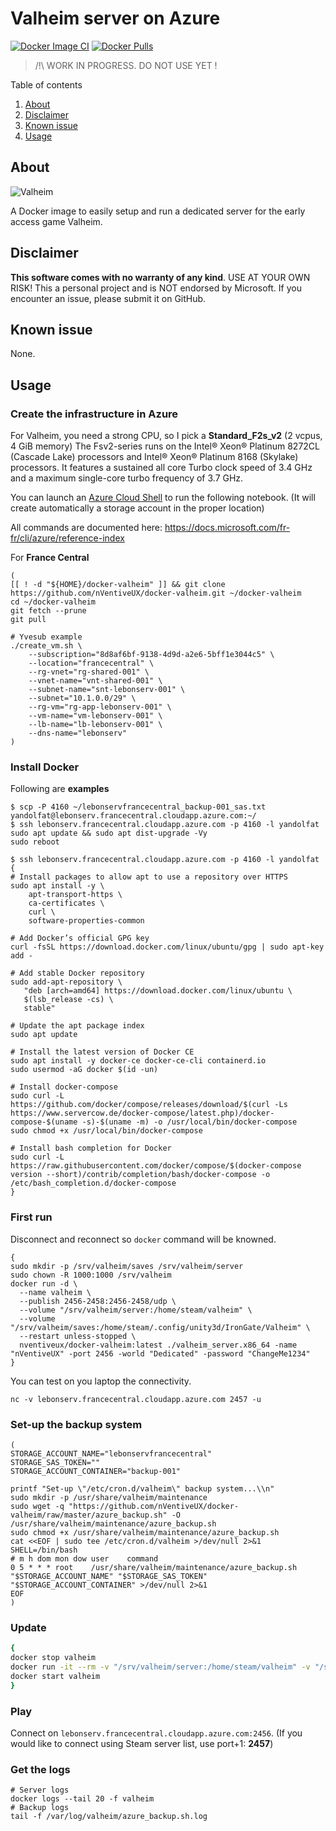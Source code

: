 # Valheim server on Azure
[![Docker Image CI](https://github.com/nVentiveUX/docker-valheim/workflows/Docker%20Image%20CI/badge.svg)](https://hub.docker.com/repository/docker/nventiveux/docker-valheim) [![Docker Pulls](https://img.shields.io/docker/pulls/nventiveux/docker-valheim)](https://hub.docker.com/r/nventiveux/docker-valheim)

> /!\ WORK IN PROGRESS. DO NOT USE YET !

Table of contents

  1. [About](#about)
  2. [Disclaimer](#disclaimer)
  3. [Known issue](#known-issue)
  4. [Usage](#usage)

## About

![Valheim](https://cdn.cloudflare.steamstatic.com/steamcommunity/public/images/apps/896660/233d73a1c963515ee4a9b59507bc093d85a4e2dc.jpg "Valheim")

A Docker image to easily setup and run a dedicated server for the early access game Valheim.

## Disclaimer

**This software comes with no warranty of any kind**. USE AT YOUR OWN RISK! This a personal project and is NOT endorsed by Microsoft. If you encounter an issue, please submit it on GitHub.

## Known issue

None.

## Usage

### Create the infrastructure in Azure

For Valheim, you need a strong CPU, so I pick a **Standard_F2s_v2** (2 vcpus, 4 GiB memory)
The Fsv2-series runs on the Intel® Xeon® Platinum 8272CL (Cascade Lake) processors and Intel® Xeon® Platinum 8168 (Skylake) processors.
It features a sustained all core Turbo clock speed of 3.4 GHz and a maximum single-core turbo frequency of 3.7 GHz.

You can launch an [Azure Cloud Shell](https://shell.azure.com/) to run the following notebook. (It will create automatically a storage account in the proper location)

All commands are documented here: https://docs.microsoft.com/fr-fr/cli/azure/reference-index

For **France Central**

```shell
(
[[ ! -d "${HOME}/docker-valheim" ]] && git clone https://github.com/nVentiveUX/docker-valheim.git ~/docker-valheim
cd ~/docker-valheim
git fetch --prune
git pull

# Yvesub example
./create_vm.sh \
    --subscription="8d8af6bf-9138-4d9d-a2e6-5bff1e3044c5" \
    --location="francecentral" \
    --rg-vnet="rg-shared-001" \
    --vnet-name="vnt-shared-001" \
    --subnet-name="snt-lebonserv-001" \
    --subnet="10.1.0.0/29" \
    --rg-vm="rg-app-lebonserv-001" \
    --vm-name="vm-lebonserv-001" \
    --lb-name="lb-lebonserv-001" \
    --dns-name="lebonserv"
)
```

### Install Docker

Following are **examples**

```shell
$ scp -P 4160 ~/lebonservfrancecentral_backup-001_sas.txt yandolfat@lebonserv.francecentral.cloudapp.azure.com:~/
$ ssh lebonserv.francecentral.cloudapp.azure.com -p 4160 -l yandolfat
sudo apt update && sudo apt dist-upgrade -Vy
sudo reboot

$ ssh lebonserv.francecentral.cloudapp.azure.com -p 4160 -l yandolfat
{
# Install packages to allow apt to use a repository over HTTPS
sudo apt install -y \
    apt-transport-https \
    ca-certificates \
    curl \
    software-properties-common

# Add Docker’s official GPG key
curl -fsSL https://download.docker.com/linux/ubuntu/gpg | sudo apt-key add -

# Add stable Docker repository
sudo add-apt-repository \
   "deb [arch=amd64] https://download.docker.com/linux/ubuntu \
   $(lsb_release -cs) \
   stable"

# Update the apt package index
sudo apt update

# Install the latest version of Docker CE
sudo apt install -y docker-ce docker-ce-cli containerd.io
sudo usermod -aG docker $(id -un)

# Install docker-compose
sudo curl -L https://github.com/docker/compose/releases/download/$(curl -Ls https://www.servercow.de/docker-compose/latest.php)/docker-compose-$(uname -s)-$(uname -m) -o /usr/local/bin/docker-compose
sudo chmod +x /usr/local/bin/docker-compose

# Install bash completion for Docker
sudo curl -L https://raw.githubusercontent.com/docker/compose/$(docker-compose version --short)/contrib/completion/bash/docker-compose -o /etc/bash_completion.d/docker-compose
}
```

### First run

Disconnect and reconnect so `docker` command will be knowned.

```shell
{
sudo mkdir -p /srv/valheim/saves /srv/valheim/server
sudo chown -R 1000:1000 /srv/valheim
docker run -d \
  --name valheim \
  --publish 2456-2458:2456-2458/udp \
  --volume "/srv/valheim/server:/home/steam/valheim" \
  --volume "/srv/valheim/saves:/home/steam/.config/unity3d/IronGate/Valheim" \
  --restart unless-stopped \
  nventiveux/docker-valheim:latest ./valheim_server.x86_64 -name "nVentiveUX" -port 2456 -world "Dedicated" -password "ChangeMe1234"
}
```

You can test on you laptop the connectivity.

```shell
nc -v lebonserv.francecentral.cloudapp.azure.com 2457 -u
```

### Set-up the backup system

```shell
(
STORAGE_ACCOUNT_NAME="lebonservfrancecentral"
STORAGE_SAS_TOKEN=""
STORAGE_ACCOUNT_CONTAINER="backup-001"

printf "Set-up \"/etc/cron.d/valheim\" backup system...\\n"
sudo mkdir -p /usr/share/valheim/maintenance
sudo wget -q "https://github.com/nVentiveUX/docker-valheim/raw/master/azure_backup.sh" -O /usr/share/valheim/maintenance/azure_backup.sh
sudo chmod +x /usr/share/valheim/maintenance/azure_backup.sh
cat <<EOF | sudo tee /etc/cron.d/valheim >/dev/null 2>&1
SHELL=/bin/bash
# m h dom mon dow user    command
0 5 * * * root    /usr/share/valheim/maintenance/azure_backup.sh "$STORAGE_ACCOUNT_NAME" "$STORAGE_SAS_TOKEN" "$STORAGE_ACCOUNT_CONTAINER" >/dev/null 2>&1
EOF
)
```

### Update

```bash
{
docker stop valheim
docker run -it --rm -v "/srv/valheim/server:/home/steam/valheim" -v "/srv/valheim/saves:/home/steam/.config/unity3d/IronGate/Valheim" nventiveux/docker-valheim:latest ./steamcmd.sh +login anonymous +force_install_dir "/home/steam/valheim" +app_update "896660" +quit
docker start valheim
}
```

### Play

Connect on ```lebonserv.francecentral.cloudapp.azure.com:2456```. (If you would like to connect using Steam server list, use port+1: **2457**)

### Get the logs

```shell
# Server logs
docker logs --tail 20 -f valheim
# Backup logs
tail -f /var/log/valheim/azure_backup.sh.log
```

